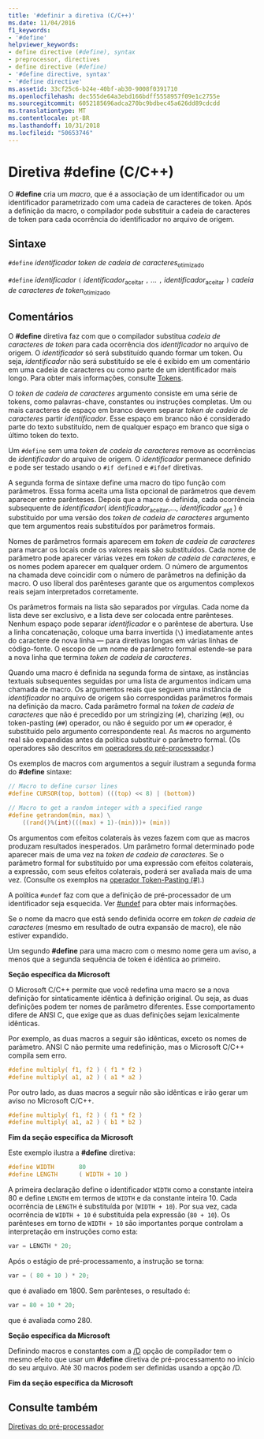 ```yaml
---
title: '#definir a diretiva (C/C++)'
ms.date: 11/04/2016
f1_keywords:
- '#define'
helpviewer_keywords:
- define directive (#define), syntax
- preprocessor, directives
- define directive (#define)
- '#define directive, syntax'
- '#define directive'
ms.assetid: 33cf25c6-b24e-40bf-ab30-9008f0391710
ms.openlocfilehash: dec555de64a3ebd166bdff5558957f09e1c2755e
ms.sourcegitcommit: 6052185696adca270bc9bdbec45a626dd89cdcdd
ms.translationtype: MT
ms.contentlocale: pt-BR
ms.lasthandoff: 10/31/2018
ms.locfileid: "50653746"
---
```

# <a name="define-directive-cc"></a>Diretiva #define (C/C++)

O **#define** cria um *macro*, que é a associação de um identificador ou um identificador parametrizado com uma cadeia de caracteres de token. Após a definição da macro, o compilador pode substituir a cadeia de caracteres de token para cada ocorrência do identificador no arquivo de origem.

## <a name="syntax"></a>Sintaxe

`#define` *identificador* *token de cadeia de caracteres*<sub>otimizado</sub>

`#define` *identificador* `(` *identificador*<sub>aceitar</sub> `,` *...*  `,` *identificador*<sub>aceitar</sub> `)` *cadeia de caracteres de token*<sub>otimizado</sub>

## <a name="remarks"></a>Comentários

O **#define** diretiva faz com que o compilador substitua *cadeia de caracteres de token* para cada ocorrência dos *identificador* no arquivo de origem. O *identificador* só será substituído quando formar um token. Ou seja, *identificador* não será substituído se ele é exibido em um comentário em uma cadeia de caracteres ou como parte de um identificador mais longo. Para obter mais informações, consulte [Tokens](../cpp/tokens-cpp.md).

O *token de cadeia de caracteres* argumento consiste em uma série de tokens, como palavras-chave, constantes ou instruções completas. Um ou mais caracteres de espaço em branco devem separar *token de cadeia de caracteres* partir *identificador*. Esse espaço em branco não é considerado parte do texto substituído, nem de qualquer espaço em branco que siga o último token do texto.

Um `#define` sem uma *token de cadeia de caracteres* remove as ocorrências de *identificador* do arquivo de origem. O *identificador* permanece definido e pode ser testado usando o `#if defined` e `#ifdef` diretivas.

A segunda forma de sintaxe define uma macro do tipo função com parâmetros. Essa forma aceita uma lista opcional de parâmetros que devem aparecer entre parênteses. Depois que a macro é definida, cada ocorrência subsequente de *identificador*( *identificador*<sub>aceitar</sub>,..., *identificador* <sub>opt</sub> ) é substituído por uma versão dos *token de cadeia de caracteres* argumento que tem argumentos reais substituídos por parâmetros formais.

Nomes de parâmetros formais aparecem em *token de cadeia de caracteres* para marcar os locais onde os valores reais são substituídos. Cada nome de parâmetro pode aparecer várias vezes em *token de cadeia de caracteres*, e os nomes podem aparecer em qualquer ordem. O número de argumentos na chamada deve coincidir com o número de parâmetros na definição da macro. O uso liberal dos parênteses garante que os argumentos complexos reais sejam interpretados corretamente.

Os parâmetros formais na lista são separados por vírgulas. Cada nome da lista deve ser exclusivo, e a lista deve ser colocada entre parênteses. Nenhum espaço pode separar *identificador* e o parêntese de abertura. Use a linha concatenação, coloque uma barra invertida (`\`) imediatamente antes do caractere de nova linha — para diretivas longas em várias linhas de código-fonte. O escopo de um nome de parâmetro formal estende-se para a nova linha que termina *token de cadeia de caracteres*.

Quando uma macro é definida na segunda forma de sintaxe, as instâncias textuais subsequentes seguidas por uma lista de argumentos indicam uma chamada de macro. Os argumentos reais que seguem uma instância de *identificador* no arquivo de origem são correspondidas parâmetros formais na definição da macro. Cada parâmetro formal na *token de cadeia de caracteres* que não é precedido por um stringizing (`#`), charizing (`#@`), ou token-pasting (`##`) operador, ou não é seguido por um `##` operador, é substituído pelo argumento correspondente real. As macros no argumento real são expandidas antes da política substituir o parâmetro formal. (Os operadores são descritos em [operadores do pré-processador](../preprocessor/preprocessor-operators.md).)

Os exemplos de macros com argumentos a seguir ilustram a segunda forma do **#define** sintaxe:

```C
// Macro to define cursor lines
#define CURSOR(top, bottom) (((top) << 8) | (bottom))

// Macro to get a random integer with a specified range
#define getrandom(min, max) \
    ((rand()%(int)(((max) + 1)-(min)))+ (min))
```

Os argumentos com efeitos colaterais às vezes fazem com que as macros produzam resultados inesperados. Um parâmetro formal determinado pode aparecer mais de uma vez na *token de cadeia de caracteres*. Se o parâmetro formal for substituído por uma expressão com efeitos colaterais, a expressão, com seus efeitos colaterais, poderá ser avaliada mais de uma vez. (Consulte os exemplos na [operador Token-Pasting (#)](../preprocessor/token-pasting-operator-hash-hash.md).)

A política `#undef` faz com que a definição de pré-processador de um identificador seja esquecida. Ver [#undef](../preprocessor/hash-undef-directive-c-cpp.md) para obter mais informações.

Se o nome da macro que está sendo definida ocorre em *token de cadeia de caracteres* (mesmo em resultado de outra expansão de macro), ele não estiver expandido.

Um segundo **#define** para uma macro com o mesmo nome gera um aviso, a menos que a segunda sequência de token é idêntica ao primeiro.

**Seção específica da Microsoft**

O Microsoft C/C++ permite que você redefina uma macro se a nova definição for sintaticamente idêntica à definição original. Ou seja, as duas definições podem ter nomes de parâmetro diferentes. Esse comportamento difere de ANSI C, que exige que as duas definições sejam lexicalmente idênticas.

Por exemplo, as duas macros a seguir são idênticas, exceto os nomes de parâmetro. ANSI C não permite uma redefinição, mas o Microsoft C/C++ compila sem erro.

```C
#define multiply( f1, f2 ) ( f1 * f2 )
#define multiply( a1, a2 ) ( a1 * a2 )
```

Por outro lado, as duas macros a seguir não são idênticas e irão gerar um aviso no Microsoft C/C++.

```C
#define multiply( f1, f2 ) ( f1 * f2 )
#define multiply( a1, a2 ) ( b1 * b2 )
```

**Fim da seção específica da Microsoft**

Este exemplo ilustra a **#define** diretiva:

```C
#define WIDTH       80
#define LENGTH      ( WIDTH + 10 )
```

A primeira declaração define o identificador `WIDTH` como a constante inteira 80 e define `LENGTH` em termos de `WIDTH` e da constante inteira 10. Cada ocorrência de `LENGTH` é substituída por (`WIDTH + 10`). Por sua vez, cada ocorrência de `WIDTH + 10` é substituída pela expressão (`80 + 10`). Os parênteses em torno de `WIDTH + 10` são importantes porque controlam a interpretação em instruções como esta:

```C
var = LENGTH * 20;
```

Após o estágio de pré-processamento, a instrução se torna:

```C
var = ( 80 + 10 ) * 20;
```

que é avaliado em 1800. Sem parênteses, o resultado é:

```C
var = 80 + 10 * 20;
```

que é avaliada como 280.

**Seção específica da Microsoft**

Definindo macros e constantes com a [/D](../build/reference/d-preprocessor-definitions.md) opção de compilador tem o mesmo efeito que usar um **#define** diretiva de pré-processamento no início do seu arquivo. Até 30 macros podem ser definidas usando a opção /D.

**Fim da seção específica da Microsoft**

## <a name="see-also"></a>Consulte também

[Diretivas do pré-processador](../preprocessor/preprocessor-directives.md)